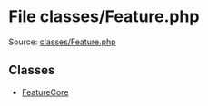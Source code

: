 File classes/Feature.php
=========

Source: [classes/Feature.php](https://github.com/PrestaShop/PrestaShop/blob/1.5.6.3/classes/Feature.php)


Classes
-------

* [FeatureCore](class.FeatureCore.md)

